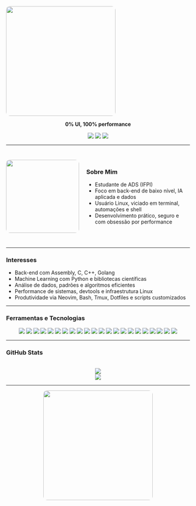 # <p align="center">
  <img src="https://i.pinimg.com/originals/99/ee/92/99ee923212b0aa54ea03c6717baccf39.gif" width="300" style="border-radius: 10px;" />
</p>

<p align="center" style="margin-top: 10px;">
  <strong>0% UI, 100% performance</strong>
</p>

<p align="center" style="margin-top: 15px;">
  <img src="https://img.shields.io/badge/Linux%20User-1d232e?style=flat-square&logo=linux&logoColor=cba6f7"/>
  <img src="https://img.shields.io/badge/Machine%20Learning-1d232e?style=flat-square&logo=tensorflow&logoColor=cba6f7"/>
  <img src="https://img.shields.io/badge/Terminal%20Life-1d232e?style=flat-square&logo=gnubash&logoColor=cba6f7"/>
</p>

---

<section id="sobre-mim" style="display: flex; align-items: flex-start; gap: 20px; margin: 40px 0;">
  <!-- Coluna da Imagem -->
  <div style="flex: 1; text-align: center;">
    <img src="https://user-images.githubusercontent.com/77577746/149508180-c75be0e3-1983-4592-9f1d-d58b64f055d4.gif" width="200" style="border-radius: 10px;" />
  </div>

  <!-- Coluna das Informações -->
  <div style="flex: 2;">
    <h3>Sobre Mim</h3>
    <ul>
      <li>Estudante de ADS (IFPI)</li>
      <li>Foco em back-end de baixo nível, IA aplicada e dados</li>
      <li>Usuário Linux, viciado em terminal, automações e shell</li>
      <li>Desenvolvimento prático, seguro e com obsessão por performance</li>
    </ul>
  </div>
</section>

---

### Interesses
- Back-end com Assembly, C, C++, Golang  
- Machine Learning com Python e bibliotecas científicas  
- Análise de dados, padrões e algoritmos eficientes  
- Performance de sistemas, devtools e infraestrutura Linux  
- Produtividade via Neovim, Bash, Tmux, Dotfiles e scripts customizados  

---

### Ferramentas e Tecnologias
<p align="center">
  <img src="https://img.shields.io/badge/Assembly-1d232e?style=for-the-badge&logo=gnuemacs&logoColor=cba6f7" />
  <img src="https://img.shields.io/badge/C-1d232e?style=for-the-badge&logo=c&logoColor=cba6f7" />
  <img src="https://img.shields.io/badge/C++-1d232e?style=for-the-badge&logo=c%2B%2B&logoColor=cba6f7" />
  <img src="https://img.shields.io/badge/Golang-1d232e?style=for-the-badge&logo=go&logoColor=cba6f7" />
  <img src="https://img.shields.io/badge/Python-1d232e?style=for-the-badge&logo=python&logoColor=cba6f7" />
  <img src="https://img.shields.io/badge/Numpy-1d232e?style=for-the-badge&logo=numpy&logoColor=cba6f7" />
  <img src="https://img.shields.io/badge/Pandas-1d232e?style=for-the-badge&logo=pandas&logoColor=cba6f7" />
  <img src="https://img.shields.io/badge/Scikit--Learn-1d232e?style=for-the-badge&logo=scikitlearn&logoColor=cba6f7" />
  <img src="https://img.shields.io/badge/TensorFlow-1d232e?style=for-the-badge&logo=tensorflow&logoColor=cba6f7" />
  <img src="https://img.shields.io/badge/Jupyter-1d232e?style=for-the-badge&logo=jupyter&logoColor=cba6f7" />
  <img src="https://img.shields.io/badge/Shell%20Script-1d232e?style=for-the-badge&logo=gnubash&logoColor=cba6f7" />
  <img src="https://img.shields.io/badge/Bash-1d232e?style=for-the-badge&logo=gnubash&logoColor=cba6f7" />
  <img src="https://img.shields.io/badge/Neovim-1d232e?style=for-the-badge&logo=neovim&logoColor=cba6f7" />
  <img src="https://img.shields.io/badge/Tmux-1d232e?style=for-the-badge&logo=tmux&logoColor=cba6f7" />
  <img src="https://img.shields.io/badge/Systemd-1d232e?style=for-the-badge&logo=systemd&logoColor=cba6f7" />
  <img src="https://img.shields.io/badge/Linux-1d232e?style=for-the-badge&logo=linux&logoColor=cba6f7" />
  <img src="https://img.shields.io/badge/Arch-1d232e?style=for-the-badge&logo=archlinux&logoColor=cba6f7" />
  <img src="https://img.shields.io/badge/Manjaro-1d232e?style=for-the-badge&logo=manjaro&logoColor=cba6f7" />
  <img src="https://img.shields.io/badge/Fedora-1d232e?style=for-the-badge&logo=fedora&logoColor=cba6f7" />
  <img src="https://img.shields.io/badge/Hyprland-1d232e?style=for-the-badge&logo=neovim&logoColor=cba6f7" />
  <img src="https://img.shields.io/badge/Raspberry%20Pi-1d232e?style=for-the-badge&logo=raspberrypi&logoColor=cba6f7" />
  <img src="https://img.shields.io/badge/Kali%20Linux-1d232e?style=for-the-badge&logo=kalilinux&logoColor=cba6f7" />
</p>

---

### GitHub Stats
<div align="center">
  <br/>
  <img src="https://github-readme-stats.vercel.app/api?username=sh1ftx&show_icons=true&theme=tokyonight&title_color=cba6f7&text_color=cba6f7&icon_color=cba6f7&bg_color=00000000" />
  <br/>
  <img src="https://github-readme-stats.vercel.app/api/top-langs/?username=sh1ftx&layout=compact&theme=tokyonight&title_color=cba6f7&text_color=cba6f7&icon_color=cba6f7&bg_color=00000000" />
</div>

---

<!-- GIF final -->
<p align="center">
  <img src="https://i.pinimg.com/originals/96/50/5a/96505a64543fc14ea2888b519b4677e7.gif" width="300" style="border-radius: 10px;" />
</p>
